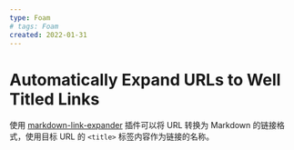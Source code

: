 ```yaml
---
type: Foam
# tags: Foam
created: 2022-01-31
---
```


# Automatically Expand URLs to Well Titled Links

使用 [markdown-link-expander](https://marketplace.visualstudio.com/items?itemName=skn0tt.markdown-link-expander) 插件可以将 URL 转换为 Markdown 的链接格式，使用目标 URL 的 `<title>` 标签内容作为链接的名称。
